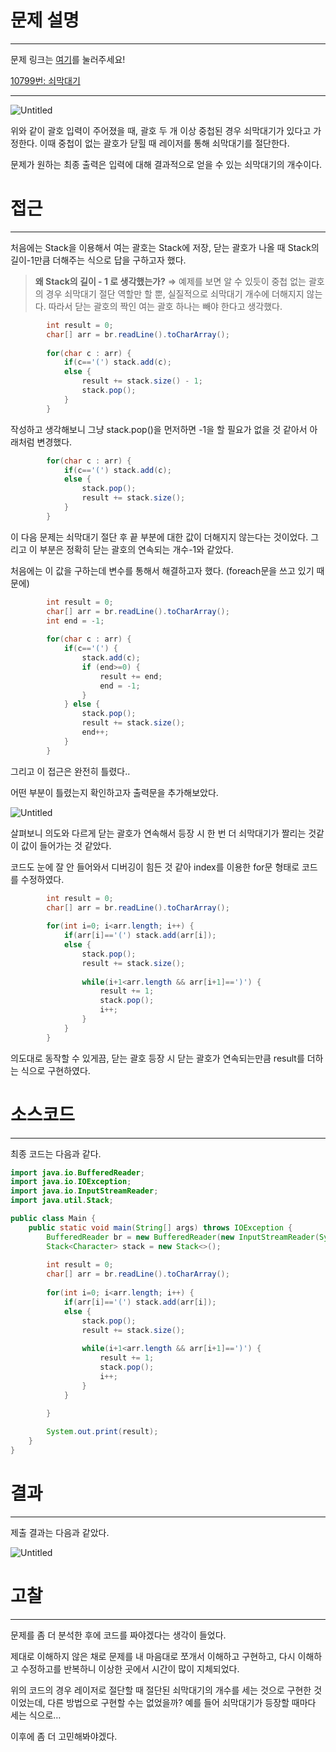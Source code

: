 # 문제 설명

---

문제 링크는 [여기](https://www.acmicpc.net/problem/10799)를 눌러주세요!

[10799번: 쇠막대기](https://www.acmicpc.net/problem/10799)

---

![Untitled](https://s3.us-west-2.amazonaws.com/secure.notion-static.com/cb8cc811-b203-40a6-955e-5c4b84d5627b/Untitled.png?X-Amz-Algorithm=AWS4-HMAC-SHA256&X-Amz-Content-Sha256=UNSIGNED-PAYLOAD&X-Amz-Credential=AKIAT73L2G45EIPT3X45%2F20220801%2Fus-west-2%2Fs3%2Faws4_request&X-Amz-Date=20220801T142051Z&X-Amz-Expires=86400&X-Amz-Signature=015f85fb2a8b3cf54b2520330f010fcb6930b239b085780028f89389bc1b42c7&X-Amz-SignedHeaders=host&response-content-disposition=filename%20%3D%22Untitled.png%22&x-id=GetObject)

위와 같이 괄호 입력이 주어졌을 때, 괄호 두 개 이상 중첩된 경우 쇠막대기가 있다고 가정한다.  이때 중첩이 없는 괄호가 닫힐 때 레이저를 통해 쇠막대기를 절단한다.

문제가 원하는 최종 출력은 입력에 대해 결과적으로 얻을 수 있는 쇠막대기의 개수이다.

# 접근

---

처음에는 Stack을 이용해서 여는 괄호는 Stack에 저장,  닫는 괄호가 나올 때 Stack의 길이-1만큼 더해주는 식으로 답을 구하고자 했다.

> **왜 Stack의 길이 - 1 로 생각했는가?**
⇒ 예제를 보면 알 수 있듯이 중첩 없는 괄호의 경우 쇠막대기 절단 역할만 할 뿐, 실질적으로 쇠막대기 개수에 더해지지 않는다. 따라서 닫는 괄호의 짝인 여는 괄호 하나는 빼야 한다고 생각했다.
> 

```java
		int result = 0;
		char[] arr = br.readLine().toCharArray();
		
		for(char c : arr) {
			if(c=='(') stack.add(c);
			else {
				result += stack.size() - 1;
				stack.pop();
			}
		}
```

작성하고 생각해보니 그냥 stack.pop()을 먼저하면 -1을 할 필요가 없을 것 같아서 아래처럼 변경했다.

```java
		for(char c : arr) {
			if(c=='(') stack.add(c);
			else {
				stack.pop();
				result += stack.size();
			}
		}
```

이 다음 문제는 쇠막대기 절단 후 끝 부분에 대한 값이 더해지지 않는다는 것이었다. 그리고 이 부분은 정확히 닫는 괄호의 연속되는 개수-1와 같았다.

처음에는 이 값을 구하는데 변수를 통해서 해결하고자 했다. (foreach문을 쓰고 있기 때문에)

```java
		int result = 0;
		char[] arr = br.readLine().toCharArray();
		int end = -1;
		
		for(char c : arr) {
			if(c=='(') {
				stack.add(c);
				if (end>=0) {
					result += end;
					end = -1;
				}
			} else {
				stack.pop();
				result += stack.size();
				end++;
			}
		}
```

그리고 이 접근은 완전히 틀렸다..

어떤 부분이 틀렸는지 확인하고자 출력문을 추가해보았다.

![Untitled](https://s3.us-west-2.amazonaws.com/secure.notion-static.com/40376af5-4bd6-401c-bbcb-58f07a3c9bf1/Untitled.png?X-Amz-Algorithm=AWS4-HMAC-SHA256&X-Amz-Content-Sha256=UNSIGNED-PAYLOAD&X-Amz-Credential=AKIAT73L2G45EIPT3X45%2F20220801%2Fus-west-2%2Fs3%2Faws4_request&X-Amz-Date=20220801T142021Z&X-Amz-Expires=86400&X-Amz-Signature=bebe63c6496b847dcb690f5074f8486d4dcf14f202bc7dbbabe15a167f0fe93e&X-Amz-SignedHeaders=host&response-content-disposition=filename%20%3D%22Untitled.png%22&x-id=GetObject)

살펴보니 의도와 다르게 닫는 괄호가 연속해서 등장 시 한 번 더 쇠막대기가 짤리는 것같이 값이 들어가는 것 같았다.

코드도 눈에 잘 안 들어와서 디버깅이 힘든 것 같아 index를 이용한 for문 형태로 코드를 수정하였다.

```java
		int result = 0;
		char[] arr = br.readLine().toCharArray();
		
		for(int i=0; i<arr.length; i++) {
			if(arr[i]=='(') stack.add(arr[i]);
			else {
				stack.pop();
				result += stack.size();
				
				while(i+1<arr.length && arr[i+1]==')') {
					result += 1;
					stack.pop();
					i++;
				}
			}
		}
```

의도대로 동작할 수 있게끔, 닫는 괄호 등장 시 닫는 괄호가 연속되는만큼 result를 더하는 식으로 구현하였다.

# 소스코드

---

최종 코드는 다음과 같다.

```java
import java.io.BufferedReader;
import java.io.IOException;
import java.io.InputStreamReader;
import java.util.Stack;

public class Main {
	public static void main(String[] args) throws IOException {
		BufferedReader br = new BufferedReader(new InputStreamReader(System.in));
		Stack<Character> stack = new Stack<>();
		
		int result = 0;
		char[] arr = br.readLine().toCharArray();
		
		for(int i=0; i<arr.length; i++) {
			if(arr[i]=='(') stack.add(arr[i]);
			else {
				stack.pop();
				result += stack.size();
				
				while(i+1<arr.length && arr[i+1]==')') {
					result += 1;
					stack.pop();
					i++;
				}
			}
			
		}

		System.out.print(result);
	}
}
```

# 결과

---

제출 결과는 다음과 같았다.

![Untitled](https://s3.us-west-2.amazonaws.com/secure.notion-static.com/99dd811e-1cfd-4ef7-a713-caaab0a57d58/Untitled.png?X-Amz-Algorithm=AWS4-HMAC-SHA256&X-Amz-Content-Sha256=UNSIGNED-PAYLOAD&X-Amz-Credential=AKIAT73L2G45EIPT3X45%2F20220801%2Fus-west-2%2Fs3%2Faws4_request&X-Amz-Date=20220801T142113Z&X-Amz-Expires=86400&X-Amz-Signature=cf04f225bb905e8f8a7fcd3caba8d7e9052bd1066c96ee6d232b064cd70815f9&X-Amz-SignedHeaders=host&response-content-disposition=filename%20%3D%22Untitled.png%22&x-id=GetObject)

# 고찰

---

문제를 좀 더 분석한 후에 코드를 짜야겠다는 생각이 들었다.

제대로 이해하지 않은 채로 문제를 내 마음대로 쪼개서 이해하고 구현하고, 다시 이해하고 수정하고를 반복하니 이상한 곳에서 시간이 많이 지체되었다.

위의 코드의 경우 레이저로 절단할 때 절단된 쇠막대기의 개수를 세는 것으로 구현한 것이었는데, 다른 방법으로 구현할 수는 없었을까? 예를 들어 쇠막대기가 등장할 때마다 세는 식으로…

이후에 좀 더 고민해봐야겠다.
